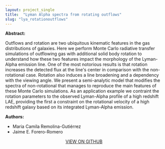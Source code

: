 ```yaml
---
layout: project_single
title:  "Lyman Alpha spectra from rotating outflows"
slug: "lya_rotationoutflows"
---
```

**Abstract:**

Outflows and rotation are two ubiquitous kinematic features in the gas
distributions of galaxies. Here we perform Monte Carlo radiative transfer
simulations of outflowing gas with additional solid body rotation to understand
how these two features impact the morphology of the Lyman-Alpha emission line.
One of the most notorious results is that rotation increases the detected flux
at the line's center in comparison with the non-rotational case. Rotation also
induces a line broadening and a dependency with the viewing angle. We present a
semi-analytic model that modifies the spectra of non-rotational that manages to
reproduce the main features of these Monte Carlo simulations. As an application
example we contraint the rotation parameters to the observed Lyman-Alpha profile
of a high redshift LAE, providing the first a constraint on the rotational
velocity of a high redshift galaxy based on its integrated Lyman-Alpha emission.

**Authors:**

* Maria Camila Remolina-Gutiérrez
* Jaime E. Forero-Romero

<center>
  <a href="https://github.com/astroandes/CLARA_RotationOutflows">VIEW ON GITHUB</a>
</center>
